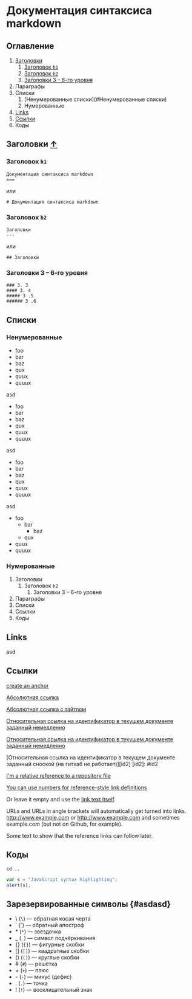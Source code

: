 # Документация синтаксиса markdown

## Оглавление

1. [Заголовки](#Заголовки)
    1. [Заголовок `h1`]()
    1. [Заголовок `h2`]()
    1. [Заголовки 3 – 6-го уровня](#Заголовки-3--6-го-уровня)
1. Параграфы
1. Списки
    1. [Ненумерованные списки](#Ненумерованные списки)
    1. Нумерованные
1. [Links](#links)
1. [Ссылки](#Ссылки)
1. Коды

## Заголовки [↑](#Оглавление)

### Заголовок `h1`

```
Документация синтаксиса markdown
===
```

или

```
# Документация синтаксиса markdown
```

### Заголовок `h2`

```
Заголовки
---
```

или

```
## Заголовки
```

### Заголовки 3 – 6-го уровня

```
### З. 3
#### З. 4
##### З .5
###### З .6
```

## Списки

### Ненумерованные

* foo
* bar
* baz
* qux
* quux
* quuux

asd

- foo
- bar
- baz
- qux
- quux
- quuux

asd

+ foo
+ bar
+ baz
+ qux
+ quux
+ quuux

asd

* foo
    * bar
        * baz
    * qux
* quux
* quuux

### Нумерованные

1. Заголовки
    1. Заголовок `h2`
        1. Заголовки 3 – 6-го уровня
1. Параграфы
1. Списки
1. Ссылки
1. Коды

## Links

asd

## Ссылки

[create an anchor](#anchors-in-markdown)

[Абсолютная ссылка](https://www.google.com)

[Абсолютная ссылка с тайтлом](https://www.google.com "Домашняя страница Гугла")

[Относительная ссылка на идентификатор в текущем документе заданный немедленно](#id1)

[Относительная ссылка на идентификатор в текущем документе заданный немедленно](#Оглавление)

[Относительная ссылка на идентификатор в текущем документе заданный сноской (на гитхаб не работает)][id2]
[id2]: #id2

[I'm a relative reference to a repository file](../blob/master/LICENSE)

[You can use numbers for reference-style link definitions][1]

Or leave it empty and use the [link text itself].

URLs and URLs in angle brackets will automatically get turned into links. 
http://www.example.com or <http://www.example.com> and sometimes 
example.com (but not on Github, for example).

Some text to show that the reference links can follow later.

[1]: http://slashdot.org
[link text itself]: http://www.reddit.com

## Коды<a name="codes"></a>
[codes]: #codes


`cd ..`

```javascript
var s = "JavaScript syntax highlighting";
alert(s);
```

## Зарезервированные символы {#asdasd}

* \\   (`\`)  — обратная косая черта
* \`   (\`)   — обратный апостроф
* \*   (`*`)  — звёздочка
* \_   (`_`)  — символ подчёркивания
* \{\} (`{}`) — фигурные скобки
* \[\] (`[]`) — квадратные скобки
* \(\) (`()`) — круглые скобки
* \#   (`#`)  — решётка
* \+   (`+`)  — плюс
* \-   (`-`)  — минус (дефис)
* \.   (`.`)  — точка
* \!   (`!`)  — восклицательный знак
